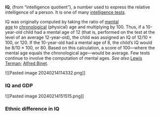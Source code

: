 **IQ**, (from “intelligence quotient”), a number used to express the relative intelligence of a person. It is one of many [intelligence tests](https://www.britannica.com/science/intelligence-test).

IQ was originally computed by taking the ratio of [mental age](https://www.britannica.com/science/mental-age) to [chronological](https://www.britannica.com/dictionary/chronological) (physical) age and multiplying by 100. Thus, if a 10-year-old child had a mental age of 12 (that is, performed on the test at the level of an average 12-year-old), the child was assigned an IQ of 12/10 × 100, or 120. If the 10-year-old had a mental age of 8, the child’s IQ would be 8/10 × 100, or 80. Based on this calculation, a score of 100—where the mental age equals the chronological age—would be average. Few tests continue to involve the computation of mental ages. _See also_ [Lewis Terman](https://www.britannica.com/biography/Lewis-Terman); [Alfred Binet](https://www.britannica.com/biography/Alfred-Binet).

![[Pasted image 20240214114332.png]]
### IQ and GDP
![[Pasted image 20240214151515.png]]

### Ethnic difference in IQ 